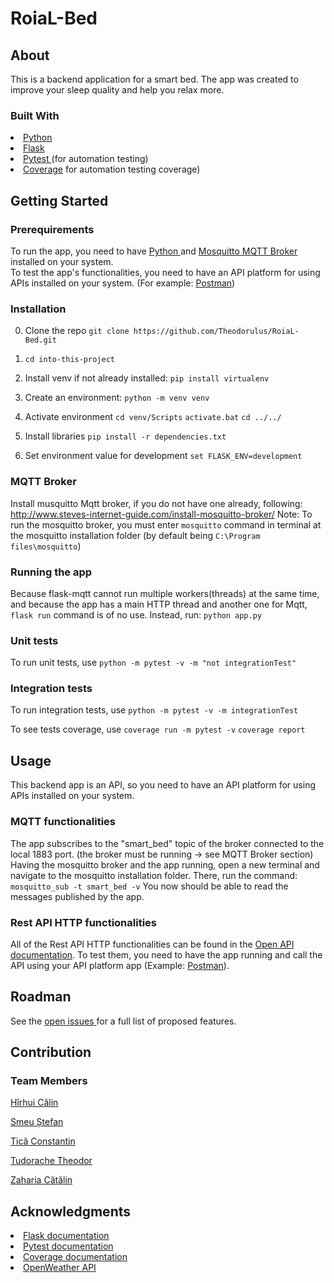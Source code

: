 # RoiaL-Bed

## About

This is a backend application for a smart bed. 
The app was created to improve your sleep quality and help you relax more.

### Built With

<li><a href="https://www.python.org/"> Python </a></li>
<li><a href="https://flask.palletsprojects.com/en/2.0.x/"> Flask </a></li>
<li><a href="https://docs.pytest.org/en/6.2.x/"> Pytest </a> (for automation testing)</li>
<li> <a href="https://coverage.readthedocs.io/en/6.3/"> Coverage</a> for automation testing coverage)</li>

## Getting Started

### Prerequirements
To run the app, you need to have <a href="https://www.python.org/downloads/"> Python </a> and <a href="http://www.steves-internet-guide.com/install-mosquitto-broker/"> Mosquitto MQTT Broker </a> installed on your system.
<br/>
To test the app's functionalities, you need to have an API platform for using APIs installed on your system. (For example: <a href="https://www.postman.com/downloads/">Postman</a>)


### Installation

0. Clone the repo
`git clone https://github.com/Theodorulus/RoiaL-Bed.git`

1. `cd into-this-project`

2. Install venv if not already installed:
`pip install virtualenv`

3. Create an environment:
`python -m venv venv`

4. Activate environment
`cd venv/Scripts`
`activate.bat`
`cd ../../`

5. Install libraries 
`pip install -r dependencies.txt`

6. Set environment value for development
`set FLASK_ENV=development`

### MQTT Broker
Install musquitto Mqtt broker, if you do not have one already, following: http://www.steves-internet-guide.com/install-mosquitto-broker/
Note: To run the mosquitto broker, you must enter `mosquitto` command in terminal at the mosquitto installation folder (by default being `C:\Program files\mosquitto`)


### Running the app
Because flask-mqtt cannot run multiple workers(threads) at the same time, and because the app has a main HTTP thread and another one for Mqtt, `flask run` command is of no use.
Instead, run:
`python app.py`


### Unit tests
To run unit tests, use 
`python -m pytest -v -m "not integrationTest"`

### Integration tests
To run integration tests, use 
`python -m pytest -v -m integrationTest`

To see tests coverage, use
`coverage run -m pytest -v`
`coverage report`

## Usage
This backend app is an API, so you need to have an API platform for using APIs installed on your system.

### MQTT functionalities
The app subscribes to the "smart_bed" topic of the broker connected to the local 1883 port. (the broker must be running -> see MQTT Broker section)
Having the mosquitto broker and the app running, open a new terminal and navigate to the mosquitto installation folder. There, run the command:
`mosquitto_sub -t smart_bed -v`
You now should be able to read the messages published by the app.

### Rest API HTTP functionalities
All of the Rest API HTTP functionalities can be found in the <a href="https://github.com/Theodorulus/RoiaL-Bed/blob/main/openapi.json">Open API documentation</a>.
To test them, you need to have the app running and call the API using your API platform app (Example: <a href="https://www.postman.com/"> Postman</a>).

## Roadman
See the <a href="https://github.com/Theodorulus/RoiaL-Bed/projects/1"> open issues </a> for a full list of proposed features.

## Contribution

### Team Members

[Hîrhui Călin](https://github.com/cul1n)

[Smeu Ștefan](https://github.com/MrNiceGuy090)

[Tică Constantin](https://github.com/costi-tica)

[Tudorache Theodor](https://github.com/Theodorulus)

[Zaharia Cătălin](https://github.com/Catalin-Zaharia)

## Acknowledgments

<li> <a href="https://flask.palletsprojects.com/en/2.0.x/"> Flask documentation </a> </li>
<li> <a href="https://docs.pytest.org/en/6.2.x/contents.html"> Pytest documentation </a> </li>
<li> <a href="https://coverage.readthedocs.io/en/6.3/"> Coverage documentation </a> </li>
<li> <a href="https://openweathermap.org/api"> OpenWeather API </a> </li>
